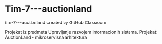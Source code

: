 # Tim-7---auctionland
tim-7---auctionland created by GitHub Classroom

Projekat iz predmeta Upravljanje razvojem informacionih sistema.
Projekat: AuctionLand - mikroservisna arhitektura
